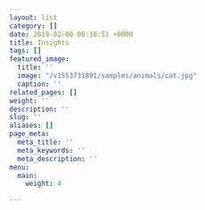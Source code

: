 ```yaml
---
layout: list
category: []
date: 2019-02-08 06:18:51 +0000
title: Insights
tags: []
featured_image:
  title: ''
  image: "/v1553731891/samples/animals/cat.jpg"
  caption: ''
related_pages: []
weight: ''
description: ''
slug: ''
aliases: []
page_meta:
  meta_title: ''
  meta_keywords: ''
  meta_description: ''
menu:
  main:
    weight: 4

---
```

